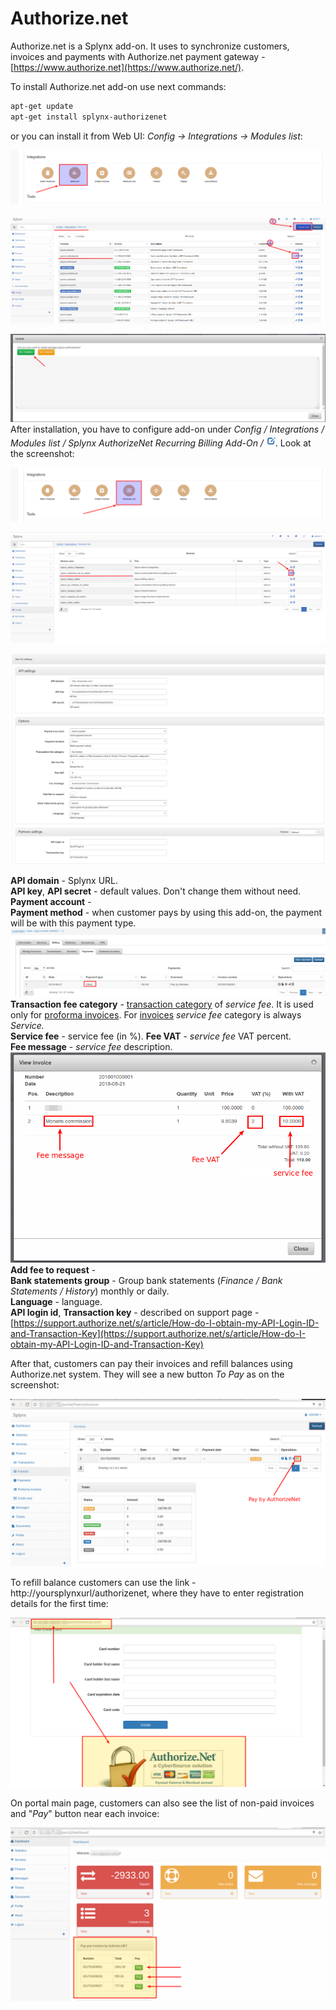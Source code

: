
Authorize.net
=============

Authorize.net is a Splynx add-on. It uses to synchronize customers, invoices and payments with Authorize.net payment gateway - [https://www.authorize.net](https://www.authorize.net/).

To install Authorize.net add-on use next commands:

```bash
apt-get update
apt-get install splynx-authorizenet
```
or you can install it from Web UI:
*Config -> Integrations -> Modules list*:

![1.png](1.png)

![2.png](2.png)

![3.png](3.png)  
After installation, you have to configure add-on under _Config / Integrations / Modules list / Splynx AuthorizeNet Recurring Billing Add-On /_  <icon class="image-icon">![edit](image2018-8-22_11-18-23.png)</icon>. Look at the screenshot:

![4.png](4.png)

![5.png](5.png)

![image2018-8-22_11-15-13.png](image2018-8-22_11-15-13.png)  

**API domain** - Splynx URL.  
**API key**, **API secret** - default values. Don't change them without need.
**Payment account** -  
**Payment method** - when customer pays by using this add-on, the payment will be with this payment type.  
![image2018-8-21_10-54-36.png](image2018-8-21_10-54-36.png)  
**Transaction fee category** - [transaction category](https://doc.splynx.com/display/SPL/Transaction+categories) of _service fee_. It is used only for [proforma invoices](https://doc.splynx.com/display/SPL/Proforma+invoices). For [invoices](https://doc.splynx.com/display/SPL/Invoices) _service fee_ category is always _Service._  
**Service fee** - service fee (in %).
**Fee VAT** - _service fee_ VAT percent.  
**Fee message** - _service fee_ description.  
![image2018-8-22_11-26-53.png](image2018-8-22_11-26-53.png)  
**Add fee to request** -  
**Bank statements group** - Group bank statements (_Finance / Bank Statements / History_) monthly or daily.  
**Language** - language.  
**API login id**, **Transaction key** - described on support page - [https://support.authorize.net/s/article/How-do-I-obtain-my-API-Login-ID-and-Transaction-Key](https://support.authorize.net/s/article/How-do-I-obtain-my-API-Login-ID-and-Transaction-Key)

After that, customers can pay their invoices and refill balances using Authorize.net system. They will see a new button _To Pay_ as on the screenshot:

![Selection_008.png](Selection_008.png)  

To refill balance customers can use the link - http://yoursplynxurl/authorizenet, where they have to enter registration details for the first time:

![Selection_006.png](Selection_006.png)  

On portal main page, customers can also see the list of non-paid invoices and "_Pay_" button near each invoice:

![Selection_001.png](Selection_001.png)  
